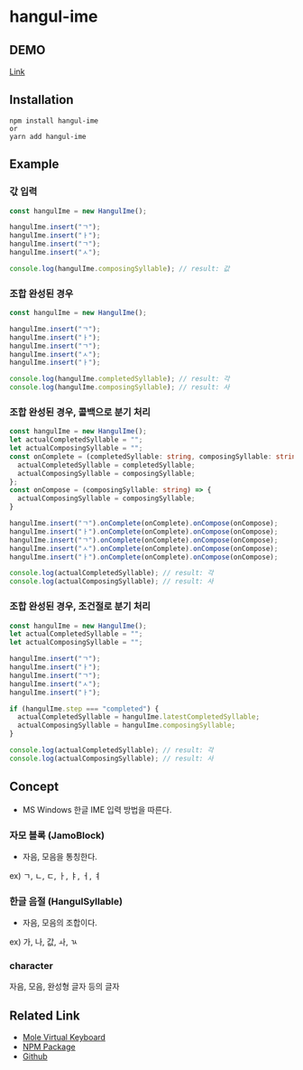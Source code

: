 # hangul-ime

## DEMO

[Link](https://ykimn.csb.app/)

## Installation
```
npm install hangul-ime
or
yarn add hangul-ime
```

## Example

### 갃 입력

```ts
const hangulIme = new HangulIme();

hangulIme.insert("ㄱ");
hangulIme.insert("ㅏ");
hangulIme.insert("ㄱ");
hangulIme.insert("ㅅ");

console.log(hangulIme.composingSyllable); // result: 값
```

### 조합 완성된 경우
```ts
const hangulIme = new HangulIme();

hangulIme.insert("ㄱ");
hangulIme.insert("ㅏ");
hangulIme.insert("ㄱ");
hangulIme.insert("ㅅ");
hangulIme.insert("ㅏ");

console.log(hangulIme.completedSyllable); // result: 각
console.log(hangulIme.composingSyllable); // result: 사
```

### 조합 완성된 경우, 콜백으로 분기 처리

```ts
const hangulIme = new HangulIme();
let actualCompletedSyllable = "";
let actualComposingSyllable = "";
const onComplete = (completedSyllable: string, composingSyllable: string) => {
  actualCompletedSyllable = completedSyllable;
  actualComposingSyllable = composingSyllable;
};
const onCompose = (composingSyllable: string) => {
  actualComposingSyllable = composingSyllable;
}

hangulIme.insert("ㄱ").onComplete(onComplete).onCompose(onCompose);
hangulIme.insert("ㅏ").onComplete(onComplete).onCompose(onCompose);
hangulIme.insert("ㄱ").onComplete(onComplete).onCompose(onCompose);
hangulIme.insert("ㅅ").onComplete(onComplete).onCompose(onCompose);
hangulIme.insert("ㅏ").onComplete(onComplete).onCompose(onCompose);

console.log(actualCompletedSyllable); // result: 각
console.log(actualComposingSyllable); // result: 사
```

### 조합 완성된 경우, 조건절로 분기 처리

```ts
const hangulIme = new HangulIme();
let actualCompletedSyllable = "";
let actualComposingSyllable = "";

hangulIme.insert("ㄱ");
hangulIme.insert("ㅏ");
hangulIme.insert("ㄱ");
hangulIme.insert("ㅅ");
hangulIme.insert("ㅏ");

if (hangulIme.step === "completed") {
  actualCompletedSyllable = hangulIme.latestCompletedSyllable;
  actualComposingSyllable = hangulIme.composingSyllable;
}

console.log(actualCompletedSyllable); // result: 각
console.log(actualComposingSyllable); // result: 사
```

## Concept

- MS Windows 한글 IME 입력 방법을 따른다.

### 자모 블록 (JamoBlock)

- 자음, 모음을 통칭한다.

ex) ㄱ, ㄴ, ㄷ, ㅏ, ㅑ, ㅓ, ㅕ

### 한글 음절 (HangulSyllable)

- 자음, 모음의 조합이다.

ex) 가, 나, 값, ㅘ, ㄳ

### character

자음, 모음, 완성형 글자 등의 글자

## Related Link

- [Mole Virtual Keyboard](https://github.com/huinalam/mole-virtual-keyboard)
- [NPM Package](https://www.npmjs.com/package/hangul-ime)
- [Github](https://github.com/huinalam/hangul-ime)
